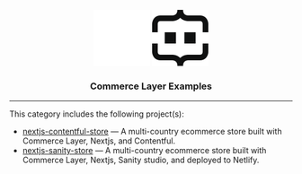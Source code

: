 <div align="center">

![Commerce Layer Logo](/.assets/cl-light.svg#gh-dark-mode-only)
![Commerce Layer Logo](/.assets/cl-dark.svg#gh-light-mode-only)

<h3>Commerce Layer Examples</h3>

</div>

---

This category includes the following project(s):

- [nextjs-contentful-store](./nextjs-contentful-store) — A multi-country ecommerce store built with Commerce Layer, Nextjs, and Contentful.
- [nextjs-sanity-store](./nextjs-sanity-store) — A multi-country ecommerce store built with Commerce Layer, Nextjs, Sanity studio, and deployed to Netlify.
